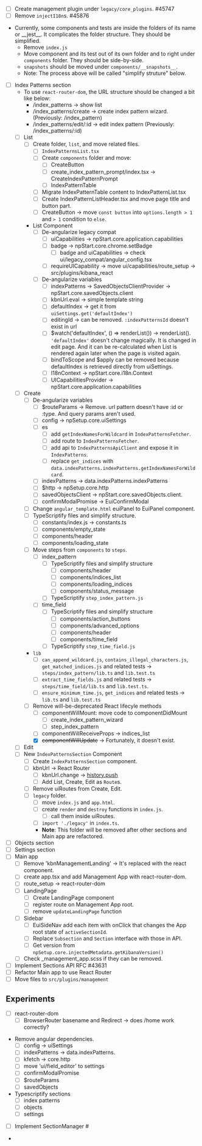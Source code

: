 - [ ] Create management plugin under `legacy/core_plugins`. #45747
- [ ] Remove `injectI18n`s. #45876
- Currently, some components and tests are inside the folders of its name or \_\_jest\_\_. It complicates the folder structure. They should be simplified. 
  - Remove `index.js`
  - Move component and its test out of its own folder and to right under `components` folder. They should be side-by-side.
  - `snapshots` should be moved under `components/__snapshots__`.
  - Note: The process above will be called "simplify struture" below. 
- [ ] Index Patterns section
  - To use `react-router-dom`, the URL structure should be changed a bit like below: 
    - /index_patterns -> show list
    - /index_patterns/create -> create index pattern wizard. (Previously: /index_pattern)
    - /index_patterns/edit/:id -> edit index pattern (Previously: /index_patterns/:id)
  - [ ] List
    - [ ] Create folder, `list`, and move related files. 
      - [ ] `IndexPatternsList.tsx` 
      - [ ] Create `components` folder and move:
        - [ ] CreateButton
        - [ ] create_index_pattern_prompt/index.tsx -> CreateIndexPatternPrompt
        - [ ] IndexPatternTable
      - [ ] Migrate IndexPatternTable content to IndexPatternList.tsx
      - [ ] Create IndexPatternListHeader.tsx and move page title and button part. 
      - [ ] CreateButton -> move `const button` into `options.length > 1` and `> 1` condition to `else`.
    - List Component 
      - [ ] De-angularize legacy compat
        - [ ] uiCapabilities -> npStart.core.application.capabilities
        - [ ] badge -> npStart.core.chrome.setBadge
          - [ ] badge and uiCapabilities -> check ui/legacy_compat/angular_config.tsx
        - [ ] requireUICapability -> move ui/capabilities/route_setup -> src/plugins/kibana_react
      - [ ] De-angularize variables
        - [ ] indexPatterns -> SavedObjectsClientProvider -> npStart.core.savedObjects.client
        - [ ] kbnUrl.eval -> simple template string
        - [ ] defaultIndex -> get it from `uiSettings.get('defaultIndex')`
        - [ ] editingId -> can be removed. `:indexPatternsId` doesn't exist in url
        - [ ] $watch('defaultIndex', () => renderList()) -> renderList(). `'defaultIndex'` doesn't change magically. It is changed in edit page. And it can be re-calculated when List is rendered again later when the page is visited again. 
        - [ ] bindToScope and $apply can be removed because defaultIndex is retrieved directly from uiSettings. 
        - [ ] I18nContext -> npStart.core.i18n.Context
        - [ ] UICapabilitiesProvider -> npStart.core.application.capabilities 
  - [ ] Create
    - [ ] De-angularize variables
      - [ ] $routeParams -> Remove. url pattern doesn't have :id or :type. And query params aren't used. 
      - [ ] config -> npSetup.core.uiSettings
      - [ ] es
        - [ ] add `getIndexNamesForWildcard` in `IndexPatternsFetcher`.
        - [ ] add route to `IndexPatternsFetcher`.
        - [ ] add api to `IndexPatternsApiClient` and expose it in `IndexPatterns`.
        - [ ] replace `get_indices` with `data.indexPatterns.indexPatterns.getIndexNamesForWildcard`.
      - [ ] indexPatterns -> data.indexPatterns.indexPatterns
      - [ ] $http -> npSetup.core.http
      - [ ] savedObjectsClient -> npStart.core.savedObjects.client.
      - [ ] confirmModalPromise -> EuiConfirmModal
    - [ ] Change `angular_template.html` euiPanel to EuiPanel component. 
    - [ ] TypeScriptify files and simplify structure.
      - [ ] constants/index.js -> constants.ts
      - [ ] components/empty_state
      - [ ] components/header
      - [ ] components/loading_state
    - [ ] Move steps from `components` to `steps`.
      - [ ] index_pattern
        - [ ] TypeScriptify files and simplify structure
          - [ ] components/header
          - [ ] components/indices_list
          - [ ] components/loading_indices
          - [ ] components/status_message
        - [ ] TypeScriptify `step_index_pattern.js`
      - [ ] time_field
        - [ ] TypeScriptify files and simplify structure
          - [ ] components/action_buttons
          - [ ] components/advanced_options
          - [ ] components/header
          - [ ] components/time_field
        - [ ] TypeScriptify `step_time_field.js`
    - `lib`
      - [ ] `can_append_wildcard.js`, `contains_illegal_characters.js`, `get_matched_indices.js` and related tests -> `steps/index_pattern/lib.ts` and `lib.test.ts`
      - [ ] `extract_time_fields.js` and related tests -> `steps/time_field/lib.ts` and `lib.test.ts`.
      - [ ] `ensure_minimum_time.js`, `get_indices` and related tests -> `lib.ts` and `lib.test.ts`
    - [ ] Remove will-be-deprecated React lifecyle methods
      - [ ] componentWillMount: move code to componentDidMount
        - [ ] create_index_pattern_wizard
        - [ ] step_index_pattern
      - [ ] componentWillReceiveProps -> indices_list
      - [x] ~~componentWillUpdate~~ -> Fortunately, it doesn't exist. 
  - [ ] Edit
  - [ ] New `IndexPatternsSection` Component
    - [ ] Create `IndexPatternsSection` component.
    - [ ] kbnUrl -> React Router
      - [ ] kbnUrl.change -> [history.push](https://tylermcginnis.com/react-router-programmatically-navigate/)
      - [ ] Add List, Create, Edit as `Route`s. 
    - [ ] Remove uiRoutes from Create, Edit. 
    - [ ] `legacy` folder.
      - [ ] move `index.js` and `app.html`. 
      - [ ] create `render` and `destroy` functions in `index.js`. 
        - [ ] call them inside uiRoutes.
      - [ ] `import './legacy'` in `index.ts`.
      - **Note**: This folder will be removed after other sections and Main app are refactored. 
- [ ] Objects section
- [ ] Settings section
- [ ] Main app
  - [ ] Remove 'kbnManagementLanding' -> It's replaced with the react component. 
  - [ ] create app.tsx and add Management App with react-router-dom. 
  - [ ] route_setup -> react-router-dom
  - [ ] LandingPage
    - [ ] Create LandingPage component
    - [ ] register route on Management App root. 
    - [ ] remove `updateLandingPage` function
  - [ ] Sidebar
    - [ ] EuiSideNav add each item with onClick that changes the App root state of `activeSectionId`. 
    - [ ] Replace `Subsection` and `Section` interface with those in API. 
    - [ ] Get version from `npSetup.core.injectedMetadata.getKibanaVersion()`
  - [ ] Check _management_app.scss if they can be removed. 
- [ ] Implement Sections API RFC #43631
- [ ] Refactor Main app to use React Router
- [ ] Move files to `src/plugins/management`

## Experiments
- [ ] react-router-dom
  - [ ] BrowserRouter basename and Redirect -> does /home work correctly?

- Remove angular dependencies. 
  - [ ] config -> uiSettings
  - [ ] indexPatterns -> data.indexPatterns.
  - [ ] kfetch -> core.http
  - [ ] move 'ui/field_editor' to settings
  - [ ] confirmModalPromise
  - [ ] $routeParams
  - [ ] savedObjects
- Typescriptify sections
  - [ ] index patterns
  - [ ] objects
  - [ ] settings
- [ ] Implement SectionManager #
- 